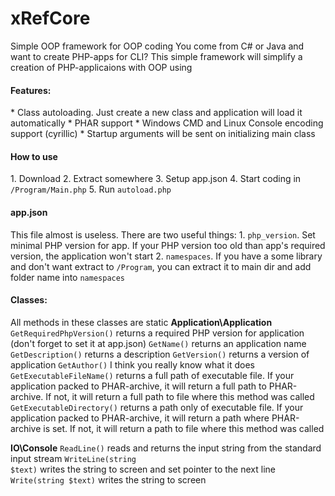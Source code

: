# xRefCore
Simple OOP framework for OOP coding
You come from C# or Java and want to create PHP-apps for CLI?
This simple framework will simplify a creation of PHP-applicaions with OOP using

<h4>Features:</h4>
* Class autoloading. Just create a new class and application will load it automatically
* PHAR support
* Windows CMD and Linux Console encoding support (cyrillic)
* Startup arguments will be sent on initializing main class

<h4>How to use</h4>
1. Download
2. Extract somewhere
3. Setup app.json
4. Start coding in <code>/Program/Main.php</code>
5. Run <code>autoload.php</code>

<h4>app.json</h4>
This file almost is useless. There are two useful things:
1. <code>php_version</code>. Set minimal PHP version for app. If your PHP version too old than app's required version, the application won't start
2. <code>namespaces</code>. If you have a some library and don't want extract to <code>/Program</code>, you can extract it to main dir and add folder name into <code>namespaces</code>

<h4>Classes:</h4>
All methods in these classes are static
<b>Application\Application</b>
<code>GetRequiredPhpVersion()</code> returns a required PHP version for application (don't forget to set it at app.json)
<code>GetName()</code> returns an application name
<code>GetDescription()</code> returns a description
<code>GetVersion()</code> returns a version of application
<code>GetAuthor()</code> I think you really know what it does
<code>GetExecutableFileName()</code> returns a full path of executable file. If your application packed to PHAR-archive, it will return a full path to PHAR-archive. If not, it will return a full path to file where this method was called
<code>GetExecutableDirectory()</code> returns a path only of executable file. If your application packed to PHAR-archive, it will return a path where PHAR-archive is set. If not, it will return a path to file where this method was called

<b>IO\Console</b>
<code>ReadLine()</code> reads and returns the input string from the standard input stream
<code>WriteLine(string $text)</code> writes the string to screen and set pointer to the next line
<code>Write(string $text)</code> writes the string to screen